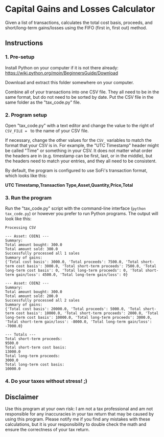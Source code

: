 # Capital Gains and Losses Calculator
Given a list of transactions, calculates the total cost basis, proceeds, and short/long-term gains/losses using the FIFO (first in, first out) method.
## Instructions
### 1. Pre-setup
Install Python on your computer if it is not there already: https://wiki.python.org/moin/BeginnersGuide/Download

Download and extract this folder somewhere on your computer.

Combine all of your transactions into one CSV file. They all need to be in the same format, but do not need to be sorted by date. Put the CSV file in the same folder as the "tax_code.py" file.
### 2. Program setup
Open "tax_code.py" with a text editor and change the value to the right of `CSV_FILE = ` to the name of your CSV file.

If necessary, change the other values for the `CSV_` variables to match the format that your CSV is in. For example, the "UTC Timestamp" header might be called "Time" or something in your CSV. It does not matter what order the headers are in (e.g. timestamp can be first, last, or in the middle), but the headers need to match your entries, and they all need to be consistent.

By default, the program is configured to use SoFi's transaction format, which looks like this:

**UTC Timestamp,Transaction Type,Asset,Quantity,Price,Total**
### 3. Run the program
Run the "tax_code.py" script with the command-line interface (`python tax_code.py`) or however you prefer to run Python programs. The output will look like this:

```
Processing CSV

--- Asset: COIN1 ---
Summary:
Total amount bought: 300.0
Total amount sold: 300.0
Successfully processed all 1 sales
Summary of gains:
{'Total cost basis': 3000.0, 'Total proceeds': 7500.0, 'Total short-term cost basis': 3000.0, 'Total short-term proceeds': 7500.0, 'Total long-term cost basis': 0, 'Total long-term proceeds': 0, 'Total short-term gain/loss': 4500.0, 'Total long-term gain/loss': 0}

--- Asset: COIN2 ---
Summary:
Total amount bought: 300.0
Total amount sold: 200.0
Successfully processed all 2 sales
Summary of gains:
{'Total cost basis': 20000.0, 'Total proceeds': 5000.0, 'Total short-term cost basis': 10000.0, 'Total short-term proceeds': 2000.0, 'Total long-term cost basis': 10000.0, 'Total long-term proceeds': 3000.0, 'Total short-term gain/loss': -8000.0, 'Total long-term gain/loss': -7000.0}

--- Totals ---
Total short-term proceeds:
9500.0
Total short-term cost basis:
13000.0
Total long-term proceeds:
3000.0
Total long-term cost basis:
10000.0
```
### 4. Do your taxes without stress! ;)
## Disclaimer
Use this program at your own risk: I am not a tax professional and am not responsible for any inaccuracies in your tax return that may be caused by using this program. Please notify me if you find any mistakes with these calculations, but it is your responsibility to double check the math and ensure the correctness of your tax return.
